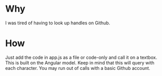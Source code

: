 # Why
I was tired of having to look up handles on Github.

# How
Just add the code in app.js as a file or code-only and call it on a textbox. This is built on the Angular model. Keep in mind that this will query with each character. You may run out of calls with a basic Github account.
